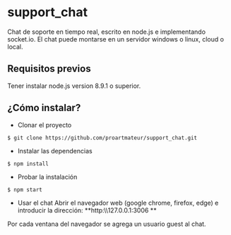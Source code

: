 # support_chat
Chat de soporte en tiempo real, escrito en node.js e implementando socket.io.
El chat puede montarse en un servidor windows o linux, cloud o local.

## Requisitos previos
Tener instalar node.js version 8.9.1 o superior.


## ¿Cómo instalar?
+ Clonar el proyecto

```{r, engine='bash', count_lines}
$ git clone https://github.com/proartmateur/support_chat.git
```
+ Instalar las dependencias
```{r, engine='bash', count_lines}
$ npm install
```
+ Probar la instalación
```{r, engine='bash', count_lines}
$ npm start
```
+ Usar el chat
Abrir el navegador web (google chrome, firefox, edge) e introducir la dirección: **http:\\\\127.0.0.1:3006 **

Por cada ventana del navegador se agrega un usuario guest al chat.
